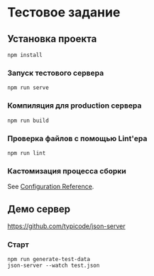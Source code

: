 Тестовое задание
====

## Установка проекта
```
npm install
```

### Запуск тестового сервера
```
npm run serve
```

### Компиляция для production сервера
```
npm run build
```

### Проверка файлов с помощью Lint'ера
```
npm run lint
```

### Кастомизация процесса сборки
See [Configuration Reference](https://cli.vuejs.org/config/).

Демо сервер
---
https://github.com/typicode/json-server

### Старт
```
npm run generate-test-data
json-server --watch test.json
```
